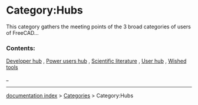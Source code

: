# Category:Hubs
This category gathers the meeting points of the 3 broad categories of users of FreeCAD\...

### Contents:

[Developer hub](Developer_hub.md) , [Power users hub](Power_users_hub.md) , [Scientific literature](Scientific_literature.md) , [User hub](User_hub.md) , [Wished tools](Wished_tools.md)

_

---
[documentation index](../README.md) > [Categories](Category_Categories.md) > Category:Hubs
